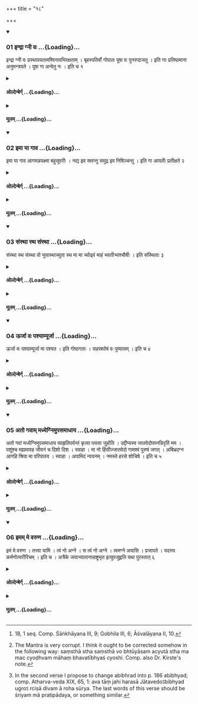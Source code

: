 +++
title = "१८"

+++

<div class="js_include" includetitle="true" newlevelforh1="3" unfilled url="/vedAH_yajuH/taittirIyam/sUtram/hiraNyakeshI/gRhyam/vishvAsa-prastutiH/1/18/01_indrA_gnI_vaH.md">
<details open><summary><h3>01 इन्द्रा ग्नी वः ...{Loading}...</h3></summary>

इन्द्रा ग्नी वः प्रस्थापयतामश्विनावभिरक्षताम् । बृहस्पतिर्वो गोपालः पूषा वः पुनरुदाजतु । इति गाः प्रतिष्ठमाना अनुमन्त्रयते । पूषा गा अन्वेतु नः । इति च १
</details>
</div>
<div class="js_include collapsed" newlevelforh1="4" title="ओल्देन्बेर्ग्" unfilled url="/vedAH_yajuH/taittirIyam/sUtram/hiraNyakeshI/gRhyam/oldenberg/1/18/01_indrA_gnI_vaH.md">
<details><summary><h4>ओल्देन्बेर्ग् ...{Loading}...</h4></summary>

1. [^1]  'May Indra and Agni make you go. May the two Aśvins protect you. Bṛhaspati is your herdsman. May Pūṣan drive you back again' -  this (verse) he recites over the cows when they go away (to their pasture-grounds), and (the verse), 'May Pūṣan go after our cows' (Taitt. Saṃh. IV, 1, 11, 2).


[^1]:  18, 1 seq. Comp. Śāṅkhāyana III, 9; Gobhila III, 6; Āśvalāyana II, 10.

</details>
</div>
<div class="js_include collapsed" newlevelforh1="4" title="मूलम्" unfilled url="/vedAH_yajuH/taittirIyam/sUtram/hiraNyakeshI/gRhyam/mUlam/1/18/01_indrA_gnI_vaH.md">
<details><summary><h4>मूलम् ...{Loading}...</h4></summary>

इन्द्रा ग्नी वः प्रस्थापयतामश्विनावभिरक्षताम् । बृहस्पतिर्वो गोपालः पूषा वः पुनरुदाजतु । इति गाः प्रतिष्ठमाना अनुमन्त्रयते । पूषा गा अन्वेतु नः । इति च १
</details>
</div>
<div class="js_include" includetitle="true" newlevelforh1="3" unfilled url="/vedAH_yajuH/taittirIyam/sUtram/hiraNyakeshI/gRhyam/vishvAsa-prastutiH/1/18/02_imA_yA_gAva.md">
<details open><summary><h3>02 इमा या गाव ...{Loading}...</h3></summary>

इमा या गाव आगमन्नयक्ष्मा बहुसूवरीः । नद्य इव स्रवन्तु समुद्र इव निषिञ्चन्तु । इति गा आयतीः प्रतीक्षते २
</details>
</div>
<div class="js_include collapsed" newlevelforh1="4" title="ओल्देन्बेर्ग्" unfilled url="/vedAH_yajuH/taittirIyam/sUtram/hiraNyakeshI/gRhyam/oldenberg/1/18/02_imA_yA_gAva.md">
<details><summary><h4>ओल्देन्बेर्ग् ...{Loading}...</h4></summary>

2. With (the verse), 'These cows that have come hither, free from disease and prolific, may they swim (full of wealth) like rivers; may they pour out (wealth), as (rivers discharge their floods) into the ocean' - he looks at the cows, when they are coming back.

</details>
</div>
<div class="js_include collapsed" newlevelforh1="4" title="मूलम्" unfilled url="/vedAH_yajuH/taittirIyam/sUtram/hiraNyakeshI/gRhyam/mUlam/1/18/02_imA_yA_gAva.md">
<details><summary><h4>मूलम् ...{Loading}...</h4></summary>

इमा या गाव आगमन्नयक्ष्मा बहुसूवरीः । नद्य इव स्रवन्तु समुद्र इव निषिञ्चन्तु । इति गा आयतीः प्रतीक्षते २
</details>
</div>
<div class="js_include" includetitle="true" newlevelforh1="3" unfilled url="/vedAH_yajuH/taittirIyam/sUtram/hiraNyakeshI/gRhyam/vishvAsa-prastutiH/1/18/03_saMsthA_stha_saMsthA.md">
<details open><summary><h3>03 संस्था स्थ संस्था ...{Loading}...</h3></summary>

संस्था स्थ संस्था वो भूयास्थाच्युता स्थ मा मा च्योढ्वं माहं भवतीभ्यश्चौषीः । इति संस्थिताः ३
</details>
</div>
<div class="js_include collapsed" newlevelforh1="4" title="ओल्देन्बेर्ग्" unfilled url="/vedAH_yajuH/taittirIyam/sUtram/hiraNyakeshI/gRhyam/oldenberg/1/18/03_saMsthA_stha_saMsthA.md">
<details><summary><h4>ओल्देन्बेर्ग् ...{Loading}...</h4></summary>

3. [^2]  With (the formula), 'You are a stand at rest; may I (?) become your stand at rest. You are immovable. Do not move from me. May I not move from you, the blessed ones' - (he looks at them) when they are standing still.


[^2]:  The Mantra is very corrupt. I think it ought to be corrected somehow in the following way: saṃsthā stha saṃsthā vo bhtūyāsam acyutā stha ma mac cyoḍhvam māhaṃ bhavatībhyaś cyoshi. Comp. also Dr. Kirste's note.

</details>
</div>
<div class="js_include collapsed" newlevelforh1="4" title="मूलम्" unfilled url="/vedAH_yajuH/taittirIyam/sUtram/hiraNyakeshI/gRhyam/mUlam/1/18/03_saMsthA_stha_saMsthA.md">
<details><summary><h4>मूलम् ...{Loading}...</h4></summary>

संस्था स्थ संस्था वो भूयास्थाच्युता स्थ मा मा च्योढ्वं माहं भवतीभ्यश्चौषीः । इति संस्थिताः ३
</details>
</div>
<div class="js_include" includetitle="true" newlevelforh1="3" unfilled url="/vedAH_yajuH/taittirIyam/sUtram/hiraNyakeshI/gRhyam/vishvAsa-prastutiH/1/18/04_UrjA_vaH_pashyAmyUrjA.md">
<details open><summary><h3>04 ऊर्जा वः पश्याम्यूर्जा ...{Loading}...</h3></summary>

ऊर्जा वः पश्याम्यूर्जा मा पश्यत । इति गोष्ठगताः । सहस्रपोषं वः पुष्यासम् । इति च ४
</details>
</div>
<div class="js_include collapsed" newlevelforh1="4" title="ओल्देन्बेर्ग्" unfilled url="/vedAH_yajuH/taittirIyam/sUtram/hiraNyakeshI/gRhyam/oldenberg/1/18/04_UrjA_vaH_pashyAmyUrjA.md">
<details><summary><h4>ओल्देन्बेर्ग् ...{Loading}...</h4></summary>

4. With (the formula), 'I see you full of sap. Full of sap you shall see me' - (he looks at them) when they are gone into the stable, and with (the formula), 'May I be prosperous through your thousandfold prospering.'

</details>
</div>
<div class="js_include collapsed" newlevelforh1="4" title="मूलम्" unfilled url="/vedAH_yajuH/taittirIyam/sUtram/hiraNyakeshI/gRhyam/mUlam/1/18/04_UrjA_vaH_pashyAmyUrjA.md">
<details><summary><h4>मूलम् ...{Loading}...</h4></summary>

ऊर्जा वः पश्याम्यूर्जा मा पश्यत । इति गोष्ठगताः । सहस्रपोषं वः पुष्यासम् । इति च ४
</details>
</div>
<div class="js_include" includetitle="true" newlevelforh1="3" unfilled url="/vedAH_yajuH/taittirIyam/sUtram/hiraNyakeshI/gRhyam/vishvAsa-prastutiH/1/18/05_ato_gavAm_madhyegnimupasamA.md">
<details open><summary><h3>05 अतो गवाम् मध्येग्निमुपसमाधाय ...{Loading}...</h3></summary>

अतो गवां मध्येग्निमुपसमाधाय व्याहृतिपर्यन्तं कृत्वा पयसा जुहोति । उद्दीप्यस्व जातवेदोपघ्नन्निरृतिं मम । पशूंश्च मह्यमावह जीवनं च दिशो दिश । स्वाहा । मा नो हिंसीज्जातवेदो गामश्वं पुरुषं जगत् । अबिभ्रदग्न आगहि श्रिया मा परिपातय । स्वाहा । अपामिदं न्ययनम् । नमस्ते हरसे शोचिषे । इति च ५
</details>
</div>
<div class="js_include collapsed" newlevelforh1="4" title="ओल्देन्बेर्ग्" unfilled url="/vedAH_yajuH/taittirIyam/sUtram/hiraNyakeshI/gRhyam/oldenberg/1/18/05_ato_gavAm_madhyegnimupasamA.md">
<details><summary><h4>ओल्देन्बेर्ग् ...{Loading}...</h4></summary>

5. [^3]  Then having put wood on the fire amid the cows, and having performed the rites down to the Vyāhṛti (oblations), he makes oblations of milk with (the verses),


[^3]:  In the second verse I propose to change abibhrad into p. 186 abibhyad; comp. Atharva-veda XIX, 65, 1: ava tāṃ jahi harasā Jātavedoऽbibhyad ugroऽ rciṣā divam ā roha sūrya. The last words of this verse should be śriyam mā pratipādaya, or something similar.

'Blaze brightly, O Jātavedas, driving destruction away from me. Bring me cattle and maintenance from all quarters of the heaven. Svāhā!

'May Jātavedas do no harm to us, to cows and horses, to men and to all that moves. Come hither, Agni, fearlessly; make me attain to welfare! Svāhā!' - 

And with (the two verses), 'This is the influx of the waters,' and 'Adoration to thee, the rapid one, the shining one' (Taitt. Saṃh. IV, 6, 1, 3).

</details>
</div>
<div class="js_include collapsed" newlevelforh1="4" title="मूलम्" unfilled url="/vedAH_yajuH/taittirIyam/sUtram/hiraNyakeshI/gRhyam/mUlam/1/18/05_ato_gavAm_madhyegnimupasamA.md">
<details><summary><h4>मूलम् ...{Loading}...</h4></summary>

अतो गवां मध्येग्निमुपसमाधाय व्याहृतिपर्यन्तं कृत्वा पयसा जुहोति । उद्दीप्यस्व जातवेदोपघ्नन्निरृतिं मम । पशूंश्च मह्यमावह जीवनं च दिशो दिश । स्वाहा । मा नो हिंसीज्जातवेदो गामश्वं पुरुषं जगत् । अबिभ्रदग्न आगहि श्रिया मा परिपातय । स्वाहा । अपामिदं न्ययनम् । नमस्ते हरसे शोचिषे । इति च ५
</details>
</div>
<div class="js_include" includetitle="true" newlevelforh1="3" unfilled url="/vedAH_yajuH/taittirIyam/sUtram/hiraNyakeshI/gRhyam/vishvAsa-prastutiH/1/18/06_imam_me_varuNa.md">
<details open><summary><h3>06 इमम् मे वरुण ...{Loading}...</h3></summary>

इमं मे वरुण । तत्त्वा यामि । त्वं नो अग्ने । स त्वं नो अग्ने । त्वमग्ने अयासि । प्रजापते । यदस्य कर्मणोत्यरीरिचम् । इति च । अत्रैके जयाभ्यातानान्राष्ट्रभृत इत्युपजुह्वति यथा पुरस्तात् ६
</details>
</div>
<div class="js_include collapsed" newlevelforh1="4" title="ओल्देन्बेर्ग्" unfilled url="/vedAH_yajuH/taittirIyam/sUtram/hiraNyakeshI/gRhyam/oldenberg/1/18/06_imam_me_varuNa.md">
<details><summary><h4>ओल्देन्बेर्ग् ...{Loading}...</h4></summary>

6. Then follow oblations with the verses), 'This, O Varuṇa' (&c. see I, 2, 8, 16, down to the end of the Sūtra).

End of the Fifth Paṭala.

</details>
</div>
<div class="js_include collapsed" newlevelforh1="4" title="मूलम्" unfilled url="/vedAH_yajuH/taittirIyam/sUtram/hiraNyakeshI/gRhyam/mUlam/1/18/06_imam_me_varuNa.md">
<details><summary><h4>मूलम् ...{Loading}...</h4></summary>

इमं मे वरुण । तत्त्वा यामि । त्वं नो अग्ने । स त्वं नो अग्ने । त्वमग्ने अयासि । प्रजापते । यदस्य कर्मणोत्यरीरिचम् । इति च । अत्रैके जयाभ्यातानान्राष्ट्रभृत इत्युपजुह्वति यथा पुरस्तात् ६
</details>
</div>
